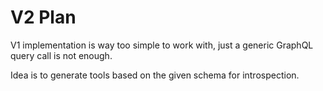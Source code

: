 # V2 Plan

V1 implementation is way too simple to work with, just a generic GraphQL query call is not enough.

Idea is to generate tools based on the given schema for introspection.
